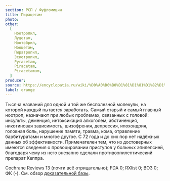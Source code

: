```yaml
---
section: РСП / Фуфломицин
title: Пирацетам
photo:
other:
  [
    Ноотропил,
    Луцетам,
    Ноотобрил,
    Нооцетам,
    Пиратропил,
    Эскотропил,
    Pyracetam,
    Piracetam,
    Piracetamum,
  ]
producer:
source: https://encyclopatia.ru/wiki/%D0%A0%D0%B0%D1%81%D1%81%D1%82%D1%80%D0%B5%D0%BB%D1%8C%D0%BD%D1%8B%D0%B9_%D1%81%D0%BF%D0%B8%D1%81%D0%BE%D0%BA_%D0%BF%D1%80%D0%B5%D0%BF%D0%B0%D1%80%D0%B0%D1%82%D0%BE%D0%B2
label: orange
---
```


Тысяча названий для одной и той же бесполезной молекулы, на которой каждый пытается заработать. Самый старый и самый главный ноотроп, назначают при любых проблемах, связанных с головой: инсульты, деменция, интоксикация алкоголем, абстиненция, никотиновая зависимость, шизофрения, депрессия, ипохондрия, головная боль, нарушение памяти, травма, кома, отравление барбитуратами и многое другое. С 72 года и до сих пор нет надёжных данных об эффективности. Примечателен тем, что из достоверных имеются сведения о провоцировании приступов у больных эпилепсией, благодаря чему из него внезапно сделали противоэпилептический препарат Кеппра.

Cochrane Reviews 13 (почти всё отрицательно); FDA 0; RXlist 0; ВОЗ 0; ФК (-). См. обзор [доказательной базы](http://own.0x3.ru/index.php/s/7TYLfocAyXbajaN).
